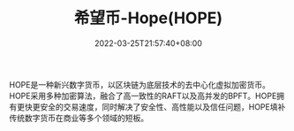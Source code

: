 ﻿---
weight: 
title: "希望币-Hope(HOPE)"
description: "HOPE是一种新兴数字货币，以区块链为底层技术的去中心化虚拟加密货币"
date: 2022-03-25T21:57:40+08:00
lastmod: 2022-03-25T16:45:40+08:00
draft: false
authors: ["Metabd"]
featuredImage: "xiwangbi-hopehope.webp"
link: ""
tags: ["数字代币","希望币-Hope(HOPE)"]
categories: ["navigation"]
navigation: ["数字代币"]
lightgallery: true
toc: true
pinned: false
recommend: false
recommend1: false
---
HOPE是一种新兴数字货币，以区块链为底层技术的去中心化虚拟加密货币。HOPE采用多种加密算法，融合了高一致性的RAFT以及高并发的BPFT。HOPE拥有更快更安全的交易速度，同时解决了安全性、高性能以及信任问题，HOPE填补传统数字货币在商业等多个领域的短板。
